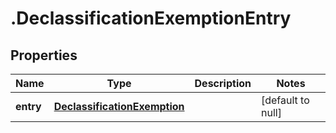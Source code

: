 # .DeclassificationExemptionEntry

## Properties
Name | Type | Description | Notes
------------ | ------------- | ------------- | -------------
**entry** | [**DeclassificationExemption**](DeclassificationExemption.md) |  | [default to null]


